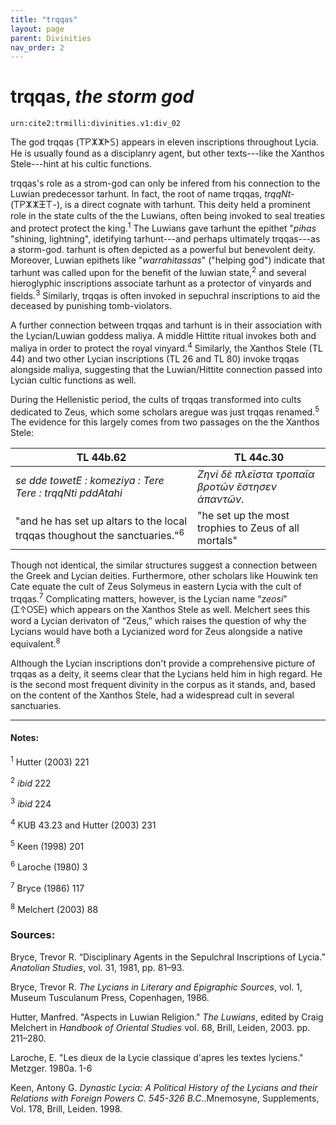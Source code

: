 ```yaml
---
title: "trqqas"
layout: page
parent: Divinities
nav_order: 2
---
```


# trqqas, *the storm god*

`urn:cite2:trmilli:divinities.v1:div_02`

The god trqqas (𐊗𐊕𐊌𐊌𐊀𐊖) appears in eleven inscriptions throughout Lycia. He is usually found as a disciplanry agent, but other texts---like the Xanthos Stele---hint at his cultic functions. 

trqqas's role as a strom-god can only be infered from his connection to the Luwian predecessor tarhunt. In fact, the root of name trqqas, *trqqNt-* (𐊗𐊕𐊌𐊌𐊑𐊗-), is a direct cognate with tarhunt. This deity held a prominent role in the state cults of the the Luwians, often being invoked to seal treaties and protect protect the king.<sup>1</sup> The Luwians gave tarhunt the epithet "*pihas* "shining, lightning", idetifying tarhunt---and perhaps ultimately trqqas---as a storm-god. tarhunt is often depicted as a powerful but benevolent deity. Moreover, Luwian epithets like "*warrahitassas*" ("helping god") indicate that tarhunt was called upon for the benefit of the luwian state,<sup>2</sup> and several hieroglyphic inscriptions associate tarhunt as a protector of vinyards and fields.<sup>3</sup> Similarly, trqqas is often invoked in sepuchral inscriptions to aid the deceased by punishing tomb-violators. 

A further connection between trqqas and tarhunt is in their association with the Lycian/Luwian goddess maliya. A middle Hittite ritual invokes both and maliya in order to protect the royal vinyard.<sup>4</sup> Similarly, the Xanthos Stele (TL 44) and two other Lycian inscriptions (TL 26 and TL 80) invoke trqqas alongside maliya, suggesting that the Luwian/Hittite connection passed into Lycian cultic functions as well.

During the Hellenistic period, the cults of trqqas transformed into cults dedicated to Zeus, which some scholars aregue was just trqqas renamed.<sup>5</sup> The evidence for this largely comes from two passages on the the Xanthos Stele: 

| TL 44b.62| TL 44c.30 |
|----------|----------|
|*se dde towetE : komeziya : Tere Tere : trqqNti pddAtahi* |*Zηνί δὲ πλεῖστα τροπαῖα βροτῶν ἔστησεν ἁπαντῶν.*|
|"and he has set up altars to the local trqqas thoughout the sanctuaries."<sup>6</sup>|"he set up the most trophies to Zeus of all mortals"|

Though not identical, the similar structures suggest a connection between the Greek and Lycian deities. Furthermore, other scholars like Houwink ten Cate equate the cult of Zeus Solymeus in eastern Lycia with the cult of trqqas.<sup>7</sup> Complicating matters, however, is the Lycian name “*zeosi*” (𐊈𐊁𐊒𐊖𐊆) which appears on the Xanthos Stele as well. Melchert sees this word a Lycian derivaton of “Zeus,” which raises the question of why the Lycians would have both a Lycianized word for Zeus alongside a native equivalent.<sup>8</sup>

Although the Lycian inscriptions don't provide a comprehensive picture of trqqas as a deity, it seems clear that the Lycians held him in high regard. He is the second most frequent divinity in the corpus as it stands, and, based on the content of the Xanthos Stele, had a widespread cult in several sanctuaries. 

--------------------------------------------------------------
#### Notes:
<sup>1</sup> Hutter (2003) 221

<sup>2</sup> *ibid* 222

<sup>3</sup> *ibid* 224

<sup>4</sup> KUB 43.23 and Hutter (2003) 231

<sup>5</sup> Keen (1998) 201

<sup>6</sup> Laroche (1980) 3

<sup>7</sup> Bryce (1986) 117

<sup>8</sup> Melchert (2003) 88


### Sources: 
Bryce, Trevor R. “Disciplinary Agents in the Sepulchral Inscriptions of Lycia.” *Anatolian Studies*, vol. 31, 1981, pp. 81–93.

Bryce, Trevor R. *The Lycians in Literary and Epigraphic Sources*, vol. 1, Museum Tusculanum Press, Copenhagen, 1986.

Hutter, Manfred. "Aspects in Luwian Religion." *The Luwians*, edited by Craig Melchert in *Handbook of Oriental Studies* vol. 68, Brill, Leiden, 2003. pp. 211–280.

Laroche, E. "Les dieux de la Lycie classique d'apres les textes lyciens." Metzger. 1980a. 1-6

Keen, Antony G. *Dynastic Lycia: A Political History of the Lycians and their Relations with Foreign Powers C. 545-326 B.C.*.Mnemosyne, Supplements, Vol. 178, Brill, Leiden. 1998.
